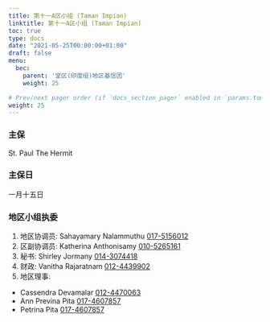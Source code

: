 ```yaml
---
title: 第十一A区小组 (Taman Impian)
linktitle: 第十一A区小组 (Taman Impian)
toc: true
type: docs
date: "2021-05-25T00:00:00+01:00"
draft: false
menu:
  bec:
    parent: '堂区(印度组)地区基信团'
    weight: 25

# Prev/next pager order (if `docs_section_pager` enabled in `params.toml`)
weight: 25
---
```

### 主保
St. Paul The Hermit

### 主保日
一月十五日

### 地区小组执委

1. 地区协调员: Sahayamary Nalammuthu [017-5156012](tel:0175156012)                          
2. 区副协调员: Katherina Anthonisamy [010-5265161](tel:0105265161)
3. 秘书: Shirley Jormany [014-3074418](tel:0143074418)
4. 财政: Vanitha Rajaratnam [012-4439902](tel:0124439902)
5. 地区理事:
  - Cassendra Devamalar [012-4470063](tel:0124470063)   
  - Ann Previna Pita [017-4607857](tel:0174607857)
  - Petrina Pita [017-4607857](tel:0174607857)
